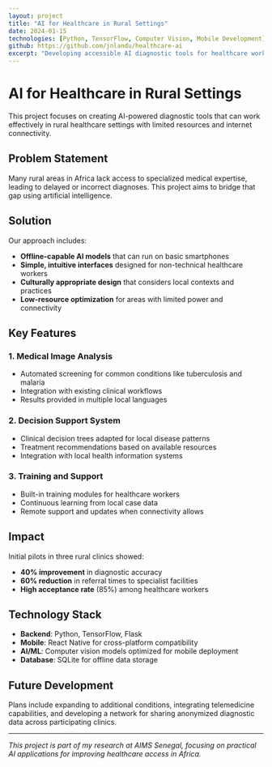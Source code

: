 ```yaml
---
layout: project
title: "AI for Healthcare in Rural Settings"
date: 2024-01-15
technologies: [Python, TensorFlow, Computer Vision, Mobile Development]
github: https://github.com/jnlandu/healthcare-ai
excerpt: "Developing accessible AI diagnostic tools for healthcare workers in resource-limited environments across Africa."
---
```


# AI for Healthcare in Rural Settings

This project focuses on creating AI-powered diagnostic tools that can work effectively in rural healthcare settings with limited resources and internet connectivity.

## Problem Statement

Many rural areas in Africa lack access to specialized medical expertise, leading to delayed or incorrect diagnoses. This project aims to bridge that gap using artificial intelligence.

## Solution

Our approach includes:

- **Offline-capable AI models** that can run on basic smartphones
- **Simple, intuitive interfaces** designed for non-technical healthcare workers
- **Culturally appropriate design** that considers local contexts and practices
- **Low-resource optimization** for areas with limited power and connectivity

## Key Features

### 1. Medical Image Analysis
- Automated screening for common conditions like tuberculosis and malaria
- Integration with existing clinical workflows
- Results provided in multiple local languages

### 2. Decision Support System
- Clinical decision trees adapted for local disease patterns
- Treatment recommendations based on available resources
- Integration with local health information systems

### 3. Training and Support
- Built-in training modules for healthcare workers
- Continuous learning from local case data
- Remote support and updates when connectivity allows

## Impact

Initial pilots in three rural clinics showed:
- **40% improvement** in diagnostic accuracy
- **60% reduction** in referral times to specialist facilities
- **High acceptance rate** (85%) among healthcare workers

## Technology Stack

- **Backend**: Python, TensorFlow, Flask
- **Mobile**: React Native for cross-platform compatibility
- **AI/ML**: Computer vision models optimized for mobile deployment
- **Database**: SQLite for offline data storage

## Future Development

Plans include expanding to additional conditions, integrating telemedicine capabilities, and developing a network for sharing anonymized diagnostic data across participating clinics.

---

*This project is part of my research at AIMS Senegal, focusing on practical AI applications for improving healthcare access in Africa.*
